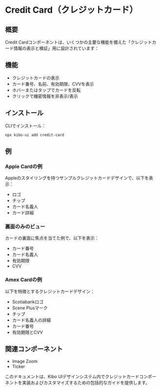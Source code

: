 # Credit Card（クレジットカード）

## 概要
Credit Cardコンポーネントは、いくつかの主要な機能を備えた「クレジットカード情報の表示と検証」用に設計されています：

## 機能
- クレジットカードの表示
- カード番号、名前、有効期限、CVVを表示
- ホバーまたはタップでカードを反転
- クリックで機密情報を非表示/表示

## インストール
CLIでインストール：
```bash
npx kibo-ui add credit-card
```

## 例

### Apple Cardの例
Appleのスタイリングを持つサンプルクレジットカードデザインで、以下を表示：
- ロゴ
- チップ
- カード名義人
- カード詳細

### 裏面のみのビュー
カードの裏面に焦点を当てた例で、以下を表示：
- カード番号
- カード名義人
- 有効期限
- CVV

### Amex Cardの例
以下を特徴とするクレジットカードデザイン：
- Scotiabankロゴ
- Scene Plusマーク
- チップ
- カード名義人の詳細
- カード番号
- 有効期限とCVV

## 関連コンポーネント
- Image Zoom
- Ticker

このドキュメントは、Kibo UIデザインシステム内でクレジットカードコンポーネントを実装およびカスタマイズするための包括的なガイドを提供します。
